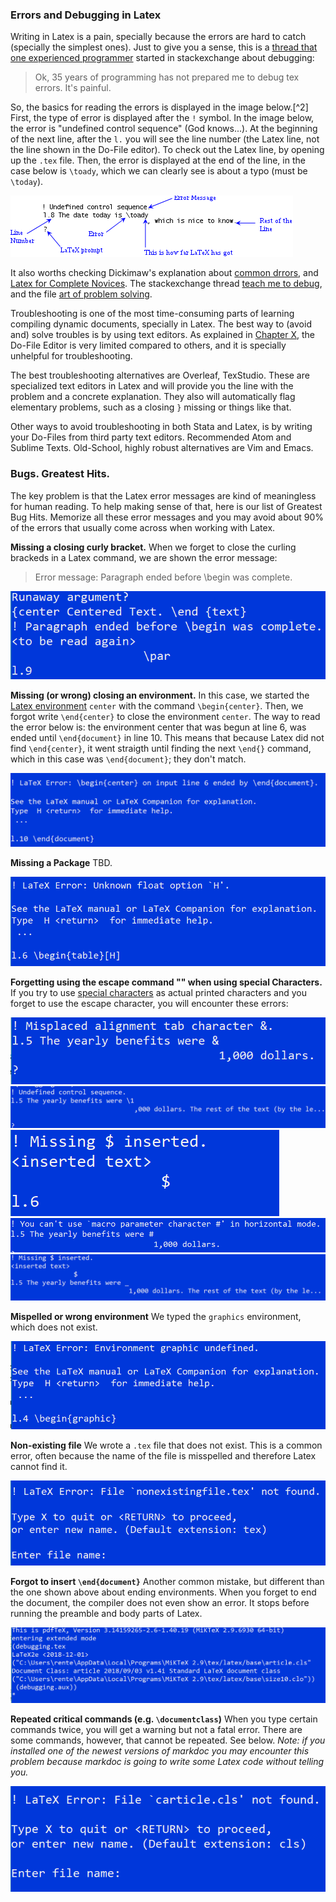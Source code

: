 ### Errors and Debugging in Latex

Writing in Latex is a pain, specially because the errors are hard to catch (specially the simplest ones). Just to give you a sense, this is a [thread that one experienced programmer](https://tex.stackexchange.com/questions/309010/teach-me-to-debug) started in stackexchange about debugging:

> Ok, 35 years of programming has not prepared me to debug tex errors. It's painful.

So, the basics for reading the errors is displayed in the image below.[^2] First, the type of error is displayed after the `!` symbol. In the image below, the error is "undefined control sequence" (God knows...). At the beginning of the next line, after the `l.` you will see the line number (the Latex line, not the line shown in the Do-File editor). To check out the Latex line, by opening up the `.tex` file. Then, the error is displayed at the end of the line, in the case below is `\toady`, which we can clearly see is about a typo (must be `\today`).

![Reading errors](../../files/debugging/latex-readerrors.png)

It also worths checking Dickimaw's explanation about [common drrors](https://www.dickimaw-books.com/latex/novices/html/commonerrors.html), and [Latex for Complete Novices](https://www.dickimaw-books.com/latex/novices/). The stackexchange thread [teach me to debug](https://tex.stackexchange.com/questions/309010/teach-me-to-debug), and the file [art of problem solving](https://www.tug.org/TUGboat/tb26-1/schwartz.pdf).

Troubleshooting is one of the most time-consuming parts of learning compiling dynamic documents, specially in Latex. The best way to (avoid and) solve troubles is by using text editors. As explained in [Chapter X](), the Do-File Editor is very limited compared to others, and it is specially unhelpful for troubleshooting.

The best troubleshooting alternatives are Overleaf, TexStudio. These are specialized text editors in Latex and will provide you the line with the problem and a concrete explanation. They also will automatically flag elementary problems, such as a closing `}` missing or things like that.

Other ways to avoid troubleshooting in both Stata and Latex, is by writing your Do-Files from third party text editors. Recommended Atom and Sublime Texts. Old-School, highly robust alternatives are Vim and Emacs.

### Bugs. Greatest Hits.
The key problem is that the Latex error messages are kind of meaningless for human reading. To help making sense of that, here is our list of Greatest Bug Hits. Memorize all these error messages and you may avoid about 90% of the errors that usually come across when working with Latex.

**Missing a closing curly bracket.** When we forget to close the curling brackeds in a Latex command, we are shown the error message:

> Error message: Paragraph ended before \begin was complete.

![Missing curly bracket](../../files/debugging/latex-missingbracket.png)

**Missing (or wrong) closing an environment.** In this case, we started the [Latex environment](https://www.overleaf.com/learn/latex/Environments) `center` with the command `\begin{center}`. Then, we forgot write `\end{center}` to close the environment `center`. The way to read the error below is: the environment center that was begun at line 6, was ended until `\end{document}` in line 10. This means that because Latex did not find `\end{center}`, it went straigth until finding the next `\end{}` command, which in this case was `\end{document}`; they don't match.

![Missing Wrong Environment](../../files/debugging/latex-missingwrongendenvironment.png)

**Missing a Package** TBD.

![Missing Package](../../files/debugging/latex-missingpackage.png)

**Forgetting using the escape command "\" when using special Characters.** If you try to use [special characters](#special) as actual printed characters  and you forget to use the escape character, you will encounter these errors:

![Special Characters](../../files/debugging/latex-amp.png)
![Special Characters](../../files/debugging/latex-backslash.png)
![Special Characters](../../files/debugging/latex-dollar.png)
![Special Characters](../../files/debugging/latex-hash.png)
![Special Characters](../../files/debugging/latex-underscore.png)

**Mispelled or wrong environment** We typed the `graphics` environment, which does not exist.

![Wrong Environment](../../files/debugging/latex-wrongenvironment.png)

**Non-existing file** We wrote a `.tex` file that does not exist. This is a common error, often because the name of the file is misspelled and therefore Latex cannot find it.

![Nonexisting file](../../files/debugging/latex-nonexistingfile.png)

**Forgot to insert `\end{document}`** Another common mistake, but different than the one shown above about ending environments. When you forget to end the document, the compiler does not even show an error. It stops before running the preamble and body parts of Latex.

![Nonexisting file](../../files/debugging/latex-noendocument.png)

**Repeated critical commands (e.g. `\documentclass`)** When you type certain commands twice, you will get a warning but not a fatal error. There are some commands, however, that cannot be repeated. See below. *Note: if you installed one of the newest versions of markdoc you may encounter this problem because markdoc is going to write some Latex code without telling you.*

![Nonexisting file](../../files/debugging/latex-documentclass.png)
